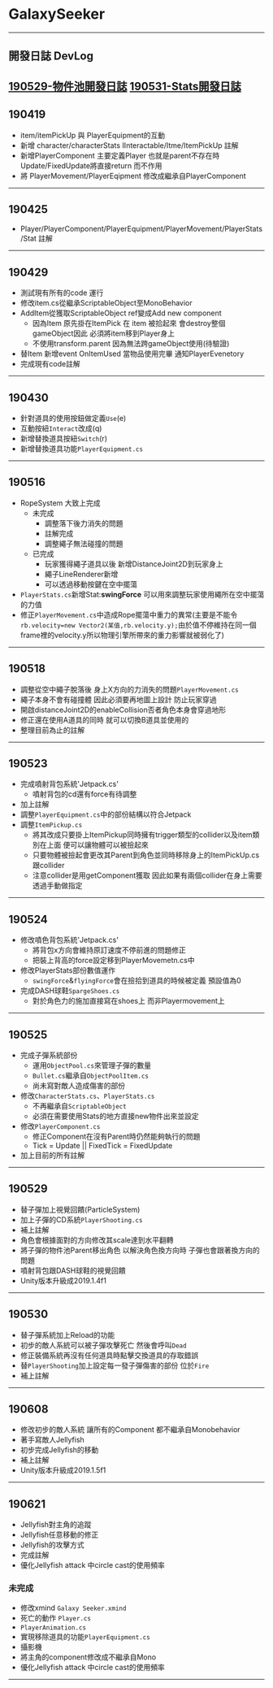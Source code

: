 # GalaxySeeker
---
## 開發日誌 DevLog
[190529-物件池開發日誌](https://eccentric0102.wordpress.com/2019/05/29/190529-【galaxy-seeker】devlog物件池/)
[190531-Stats開發日誌](https://eccentric0102.wordpress.com/2019/06/01/190531-%e3%80%90galaxy-seeker%e3%80%91devlogstats/)
---
## 190419
- item/itemPickUp 與 PlayerEquipment的互動
- 新增 character/characterStats IInteractable/Itme/ItemPickUp 註解
- 新增PlayerComponent 主要定義Player 也就是parent不存在時 Update/FixedUpdate將直接return 而不作用
- 將 PlayerMovement/PlayerEqipment 修改成繼承自PlayerComponent 
---
## 190425
- Player/PlayerComponent/PlayerEquipment/PlayerMovement/PlayerStats/Stat 註解
---
## 190429
- 測試現有所有的code 運行
- 修改item.cs從繼承ScriptableObject至MonoBehavior
- AddItem從獲取ScriptableObject ref變成Add new component
    * 因為Item 原先掛在ItemPick 在 item 被拾起來 會destroy整個gameObject因此 必須將item移到Player身上
    * 不使用transform.parent 因為無法跨gameObject使用(待驗證)
- 替Item 新增event OnItemUsed 當物品使用完畢 通知PlayerEvenetory
- 完成現有code註解
---
## 190430
- 針對道具的使用按鈕做定義`Use`(e)
- 互動按紐`Interact`改成(q)
- 新增替換道具按紐`Switch`(r)
- 新增替換道具功能`PlayerEquipment.cs`
---
## 190516
- RopeSystem 大致上完成
    - 未完成
        * 調整落下後力消失的問題
        * 註解完成
        * 調整繩子無法碰撞的問題
    - 已完成
        * 玩家獲得繩子道具以後 新增DistanceJoint2D到玩家身上
        * 繩子LineRenderer新增
        * 可以透過移動按鍵在空中擺蕩
- `PlayerStats.cs`新增Stat:**swingForce** 可以用來調整玩家使用繩所在空中擺蕩的力值
- 修正`PlayerMovement.cs`中造成Rope擺蕩中重力的異常(主要是不能令`rb.velocity=new Vector2(某值,rb.velocity.y);`由於值不停維持在同一個frame裡的velocity.y所以物理引擎所帶來的重力影響就被弱化了)
---
## 190518
- 調整從空中繩子脫落後 身上X方向的力消失的問題`PlayerMovement.cs`
- 繩子本身不會有碰撞體 因此必須要再地圖上設計 防止玩家穿過
- 開啟distanceJoint2D的enableCollision否者角色本身會穿過地形
- 修正還在使用A道具的同時 就可以切換B道具並使用的
- 整理目前為止的註解
---
## 190523
- 完成噴射背包系統'Jetpack.cs'
    * 噴射背包的cd還有force有待調整
- 加上註解
- 調整`PlayerEquipment.cs`中的部份結構以符合Jetpack
- 調整`ItemPickup.cs`
    * 將其改成只要掛上ItemPickup同時擁有trigger類型的collider以及item類別在上面 便可以讓物體可以被撿起來
    * 只要物體被撿起會更改其Parent到角色並同時移除身上的ItemPickUp.cs跟collider
    * 注意collider是用getComponent獲取 因此如果有兩個collider在身上需要透過手動做指定
---
## 190524 
- 修改噴色背包系統'Jetpack.cs'
    * 將背包x方向會維持原訂速度不停前進的問題修正
    * 把裝上背高的force設定移到PlayerMovemetn.cs中
- 修改PlayerStats部份數值運作
    * `swingForce`&`flyingForce`會在撿拾到道具的時候被定義 預設值為0
- 完成DASH球鞋`SpargeShoes.cs`
    * 對於角色力的施加直接寫在shoes上 而非Playermovement上
---
## 190525
- 完成子彈系統部份
    * 運用`ObjectPool.cs`來管理子彈的數量
    * `Bullet.cs`繼承自`ObjectPoolItem.cs`
    * 尚未寫對敵人造成傷害的部份
- 修改`CharacterStats.cs`、`PlayerStats.cs`
    * 不再繼承自`ScriptableObject`
    * 必須在需要使用Stats的地方直接new物件出來並設定
- 修改`PlayerComponent.cs`
    * 修正Component在沒有Parent時仍然能夠執行的問題
    * Tick = Update ||  FixedTick = FixedUpdate
- 加上目前的所有註解
---
## 190529
- 替子彈加上視覺回饋(ParticleSystem)
- 加上子彈的CD系統`PlayerShooting.cs`
- 補上註解
- 角色會根據面對的方向修改其scale達到水平翻轉
- 將子彈的物件池Parent移出角色 以解決角色換方向時 子彈也會跟著換方向的問題
- 噴射背包跟DASH球鞋的視覺回饋
- Unity版本升級成2019.1.4f1
---
## 190530
- 替子彈系統加上Reload的功能
- 初步的敵人系統可以被子彈攻擊死亡 然後會呼叫`Dead`
- 修正裝備系統再沒有任何道具時點擊交換道具的存取錯誤
- 替`PlayerShooting`加上設定每一發子彈傷害的部份 位於`Fire`
- 補上註解
---
## 190608
- 修改初步的敵人系統 讓所有的Component 都不繼承自Monobehavior
- 著手寫敵人Jellyfish
- 初步完成Jellyfish的移動
- 補上註解
- Unity版本升級成2019.1.5f1
---
## 190621
- Jellyfish對主角的追蹤
- Jellyfish任意移動的修正
- Jellyfish的攻擊方式
- 完成註解
- 優化Jellyfish attack 中circle cast的使用頻率

### 未完成
- 修改xmind `Galaxy Seeker.xmind`
- 死亡的動作 `Player.cs`
- `PlayerAnimation.cs`
- 實現移除道具的功能`PlayerEquipment.cs`
- 攝影機
- 將主角的component修改成不繼承自Mono
- 優化Jellyfish attack 中circle cast的使用頻率
---